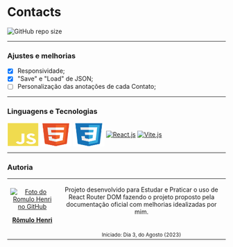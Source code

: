 # Contacts

![GitHub repo size](https://img.shields.io/github/repo-size/romhenri/contacts?style=for-the-badge)

<!-- <img width="100%" src="./banner-default.png" alt="exemplo imagem">

> [Descrição do Projeto].

<hr>

<div display="inline">
<img width="32.8%" src="./banner-default.png" alt="exemplo imagem">
<img width="32.8%" src="./banner-default.png" alt="exemplo imagem">
<img width="32.8%" src="./banner-default.png" alt="exemplo imagem">
</div> -->

<hr>

### Ajustes e melhorias

-   [x] Responsividade;
-   [x] "Save" e "Load" de JSON;
-   [ ] Personalização das anotações de cada Contato;

<hr>

### Linguagens e Tecnologias

<div display="inline_block">
<a href="https://github.com/romhenri/javascript" target="_blank" alt="JavaScript"><img align="center" alt="JavaScript" height="54" width="72" src="https://raw.githubusercontent.com/devicons/devicon/master/icons/javascript/javascript-plain.svg"></a>
<a href="https://github.com/romhenri/html" target="_blank"><img align="center" alt="HTML" height="54" width="72" src="https://raw.githubusercontent.com/devicons/devicon/master/icons/html5/html5-original.svg"></a>
<a href="https://github.com/romhenri/css" target="_blank"><img align="center" alt="CSS" height="54" width="72" src="https://raw.githubusercontent.com/devicons/devicon/master/icons/css3/css3-original.svg"></a>
<a href="https://github.com/romhenri/react" target="_blank"><img align="center" alt="React.js" height="54" width="72" src="https://cdn.jsdelivr.net/gh/devicons/devicon/icons/react/react-original.svg"/></a>
<a href="#" target="_blank"><img align="center" alt="Vite.js" height="54" width="72" src="https://github.com/romhenri/romhenri/raw/main/icons/vitejs.svg"/></a><a href="#" target="_blank">


</a>

</div>

<hr>

### Autoria

<table>
  <tr>
    <td align="center">
      <a href="https://github.com/romhenri">
        <img src="https://avatars.githubusercontent.com/u/123867521?v=4" width="200px;" alt="Foto do Romulo Henri no GitHub"/><br>
        <p>
          <b>Rômulo Henri</b>
        </sub>
      </a>
    </td>
    <td align="center">
        <p>Projeto desenvolvido para Estudar e Praticar o uso de React Router DOM fazendo o projeto proposto pela documentação oficial com melhorias idealizadas por mim.</p> <br>
        <sub>Iniciado: Dia 3, do Agosto (2023)</sub>
    </td>
  </tr>
</table>